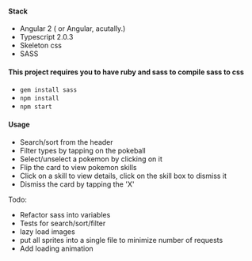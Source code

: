 #### Stack
* Angular 2 ( or Angular, acutally.)
* Typescript 2.0.3
* Skeleton css
* SASS

#### This project requires you to have ruby and sass to compile sass to css
* `gem install sass`
* `npm install`
* `npm start`

#### Usage
* Search/sort from the header
* Filter types by tapping on the pokeball
* Select/unselect a pokemon by clicking on it
* Flip the card to view pokemon skills
* Click on a skill to view details, click on the skill box to dismiss it 
* Dismiss the card by tapping the 'X'

Todo:

- Refactor sass into variables
- Tests for search/sort/filter
- lazy load images
- put all sprites into a single file to minimize number of requests
- Add loading animation